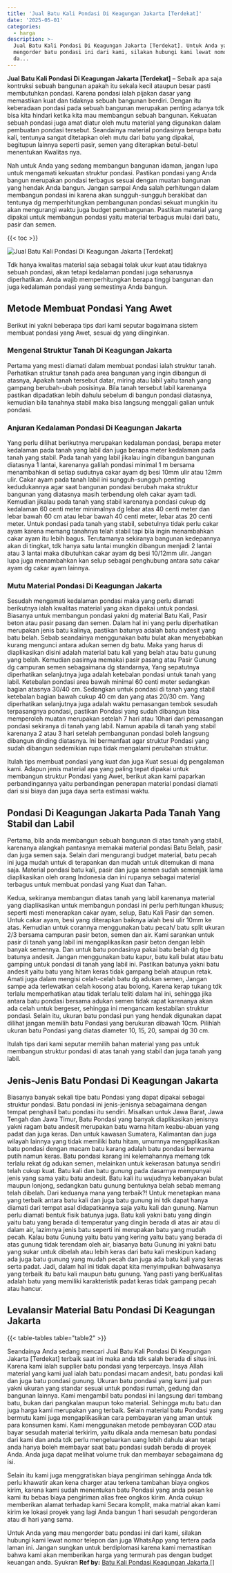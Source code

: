 ```yaml
---
title: 'Jual Batu Kali Pondasi Di Keagungan Jakarta [Terdekat]'
date: '2025-05-01'
categories:
  - harga
description: >-
  Jual Batu Kali Pondasi Di Keagungan Jakarta [Terdekat]. Untuk Anda yang mau
  mengorder batu pondasi ini dari kami, silakan hubungi kami lewat nomor telepon
  da...
---
```


**Jual Batu Kali Pondasi Di Keagungan Jakarta \[Terdekat\]** – Sebaik apa saja kontruksi sebuah bangunan apakah itu sekala kecil ataupun besar pasti membutuhkan pondasi. Karena pondasi ialah pijakan dasar yang memastikan kuat dan tidaknya sebuah bangunan berdiri. Dengan itu keberadaan pondasi pada sebuah bangunan merupakan penting adanya tdk bisa kita hindari ketika kita mau membangun sebuah bangunan. Kekuatan sebuah pondasi juga amat diatur oleh mutu material yang digunakan dalam pembuatan pondasi tersebut. Seandainya material pondasinya berupa batu kali, tentunya sangat ditetapkan oleh mutu dari batu yang dipakai, begitupun lainnya seperti pasir, semen yang diterapkan betul-betul menentukan Kwalitas nya.

Nah untuk Anda yang sedang membangun bangunan idaman, jangan lupa untuk mengamati kekuatan struktur pondasi. Pastikan pondasi yang Anda bangun merupakan pondasi terbagus sesuai dengan muatan bangunan yang hendak Anda bangun. Jangan sampai Anda salah perhitungan dalam membangun pondasi ini karena akan sungguh-sungguh berakibat dan tentunya dg memperhitungkan pembangunan pondasi sekuat mungkin itu akan mengurangi waktu juga budget pembangunan. Pastikan material yang dipakai untuk membangun pondasi yaitu material terbagus mulai dari batu, pasir dan semen.

{{< toc >}}

![Jual Batu Kali Pondasi Di Keagungan Jakarta [Terdekat]](/images/jual-batu-kali-36.png)

Tdk hanya kwalitas material saja sebagai tolak ukur kuat atau tidaknya sebuah pondasi, akan tetapi kedalaman pondasi juga seharusnya diperhatikan. Anda wajib memperhitungkan berapa tinggi bangunan dan juga kedalaman pondasi yang semestinya Anda bangun.

## Metode Membuat Pondasi Yang Awet

Berikut ini yakni beberapa tips dari kami seputar bagaimana sistem membuat pondasi yang Awet, sesuai dg yang diinginkan.

### Mengenal Struktur Tanah Di Keagungan Jakarta

Pertama yang mesti diamati dalam membuat pondasi ialah struktur tanah. Perhatikan struktur tanah pada area bangunan yang ingin dibangun di atasnya, Apakah tanah tersebut datar, miring atau labil yaitu tanah yang gampang berubah-ubah posisinya. Bila tanah tersebut labil karenanya pastikan dipadatkan lebih dahulu sebelum di bangun pondasi diatasnya, kemudian bila tanahnya stabil maka bisa langsung menggali galian untuk pondasi.

### Anjuran Kedalaman Pondasi Di Keagungan Jakarta

Yang perlu dilihat berikutnya merupakan kedalaman pondasi, berapa meter kedalaman pada tanah yang labil dan juga berapa meter kedalaman pada tanah yang stabil. Pada tanah yang labil jikalau ingin dibangun bangunan diatasnya 1 lantai, karenanya galilah pondasi minimal 1 m bersama menambahkan di setiap sudutnya cakar ayam dg besi 10mm ulir atau 12mm ulir. Cakar ayam pada tanah labil ini sungguh-sungguh penting kedudukannya agar saat bangunan pondasi berubah maka struktur bangunan yang diatasnya masih terbendung oleh cakar ayam tadi. Kemudian jikalau pada tanah yang stabil karenanya pondasi cukup dg kedalaman 60 centi meter minimalnya dg lebar atas 40 centi meter dan lebar bawah 60 cm atau lebar bawah 40 centi meter, lebar atas 20 centi meter. Untuk pondasi pada tanah yang stabil, sebetulnya tidak perlu cakar ayam karena memang tanahnya telah stabil tapi bila ingin menambahkan cakar ayam itu lebih bagus. Terutamanya sekiranya bangunan kedepannya akan di tingkat, tdk hanya satu lantai mungkin dibangun menjadi 2 lantai atau 3 lantai maka dibutuhkan cakar ayam dg besi 10/12mm ulir. Jangan lupa juga menambahkan kan selup sebagai penghubung antara satu cakar ayam dg cakar ayam lainnya.

### Mutu Material Pondasi Di Keagungan Jakarta

Sesudah mengamati kedalaman pondasi maka yang perlu diamati berikutnya ialah kwalitas material yang akan dipakai untuk pondasi. Biasanya untuk membangun pondasi yakni dg material Batu Kali, Pasir beton atau pasir pasang dan semen. Dalam hal ini yang perlu diperhatikan merupakan jenis batu kalinya, pastikan batunya adalah batu andesit yang batu belah. Sebab seandainya menggunakan batu bulat akan menyebabkan kurang mengunci antara adukan semen dg batu. Maka yang harus di diaplikasikan disini adalah material batu kali yang belah atau batu gunung yang belah. Kemudian pasirnya memakai pasir pasang atau Pasir Gunung dg campuran semen sebagaimana dg standarnya, Yang sepatutnya diperhatikan selanjutnya juga adalah ketebalan pondasi untuk tanah yang labil. Ketebalan pondasi area bawah minimal 60 centi meter sedangkan bagian atasnya 30/40 cm. Sedangkan untuk pondasi di tanah yang stabil ketebalan bagian bawah cukup 40 cm dan yang atas 20/30 cm. Yang diperhatikan selanjutnya juga adalah waktu pemasangan tembok sesudah terpasangnya pondasi, pastikan Pondasi yang sudah dibangun bisa memperoleh muatan merupakan setelah 7 hari atau 10hari dari pemasangan pondasi sekiranya di tanah yang labil. Namun apabila di tanah yang stabil karenanya 2 atau 3 hari setelah pembangunan pondasi boleh langsung dibangun dinding diatasnya. Ini bermanfaat agar struktur Pondasi yang sudah dibangun sedemikian rupa tidak mengalami perubahan struktur.

Itulah tips membuat pondasi yang kuat dan juga Kuat sesuai dg pengalaman kami. Adapun jenis material apa yang paling tepat dipakai untuk membangun struktur Pondasi yang Awet, berikut akan kami paparkan perbandingannya yaitu perbandingan penerapan material pondasi diamati dari sisi biaya dan juga daya serta estimasi waktu.

## Pondasi Di Keagungan Jakarta Pada Tanah Yang Stabil dan Labil

Pertama, bila anda membangun sebuah bangunan di atas tanah yang stabil, karenanya alangkah pantasnya memakai material pondasi Batu Belah, pasir dan juga semen saja. Selain dari mengurangi budget material, batu pecah ini juga mudah untuk di terapankan dan mudah untuk ditemukan di mana saja. Material pondasi batu kali, pasir dan juga semen sudah semenjak lama diaplikasikan oleh orang Indonesia dan ini rupanya sebagai material terbagus untuk membuat pondasi yang Kuat dan Tahan.

Kedua, sekiranya membangun diatas tanah yang labil karenanya material yang diaplikasikan untuk membangun pondasi ini perlu perhitungan khusus; seperti mesti menerapkan cakar ayam, selup, Batu Kali Pasir dan semen. Untuk cakar ayam, besi yang diterapkan baiknya ialah besi ulir 10mm ke atas. Kemudian untuk corannya menggunakan batu pecah/ batu split ukuran 2/3 bersama campuran pasir beton, semen dan air. Kami sarankan untuk pasir di tanah yang labil ini mengaplikasikan pasir beton dengan lebih banyak semennya. Dan untuk batu pondasinya pakai batu belah dg tipe batunya andesit. Jangan menggunakan batu kapur, batu kali bulat atau batu gamping untuk pondasi di tanah yang labil ini. Pastikan batunya yakni batu andesit yaitu batu yang hitam keras tidak gampang belah ataupun retak. Amati juga dalam mengisi celah-celah batu dg adukan semen, Jangan sampe ada terlewatkan celah kosong atau bolong. Karena kerap tukang tdk terlalu memperhatikan atau tidak terlalu teliti dalam hal ini, sehingga jika antara batu pondasi bersama adukan semen tidak rapat karenanya akan ada celah untuk bergeser, sehingga ini mengancam kestabilan struktur pondasi. Selain itu, ukuran batu pondasi pun yang hendak digunakan dapat dilihat jangan memilih batu Pondasi yang berukuran dibawah 10cm. Pilihlah ukuran batu Pondasi yang diatas diameter 10, 15, 20, sampai dg 30 cm.

Itulah tips dari kami seputar memilih bahan material yang pas untuk membangun struktur pondasi di atas tanah yang stabil dan juga tanah yang labil.

## Jenis-Jenis Batu Pondasi Di Keagungan Jakarta

Biasanya banyak sekali tipe batu Pondasi yang dapat dipakai sebagai struktur pondasi. Batu pondasi ini jenis-jenisnya sebagaimana dengan tempat penghasil batu pondasi itu sendiri. Misalkan untuk Jawa Barat, Jawa Tengah dan Jawa Timur, Batu Pondasi yang banyak diaplikasikan jenisnya yakni ragam batu andesit merupakan batu warna hitam keabu-abuan yang padat dan juga keras. Dan untuk kawasan Sumatera, Kalimantan dan juga wilayah lainnya yang tidak memiliki batu hitam, umumnya mengaplikasikan batu pondasi dengan macam batu karang adalah batu pondasi berwarna putih namun keras. Batu pondasi karang ini kelemahannya memang tdk terlalu rekat dg adukan semen, melainkan untuk kekerasan batunya sendiri telah cukup kuat. Batu kali dan batu gunung pada dasarnya mempunyai jenis yang sama yaitu batu andesit. Batu kali itu wujudnya kebanyakan bulat maupun lonjong, sedangkan batu gunung bentuknya belah sebab memang telah dibelah. Dari keduanya mana yang terbaik?! Untuk menetapkan mana yang terbaik antara batu kali dan juga batu gunung ini tdk dapat hanya diamati dari tempat asal didapatkannya saja yaitu kali dan gunung. Namun perlu diamati bentuk fisik batunya juga. Batu kali yakni batu yang dingin yaitu batu yang berada di temperatur yang dingin berada di atas air atau di dalam air, lazimnya jenis batu seperti ini merupakan batu yang mudah pecah. Kalau batu Gunung yaitu batu yang kering yaitu batu yang berada di atas gunung tidak terendam oleh air, biasanya batu Gunung ini yakni batu yang sukar untuk dibelah atau lebih keras dari batu kali meskipun kadang ada juga batu gunung yang mudah pecah dan juga ada batu kali yang keras serta padat. Jadi, dalam hal ini tidak dapat kita menyimpulkan bahwasanya yang terbaik itu batu kali maupun batu gunung. Yang pasti yang berKualitas adalah batu yang memiliki karakteristik padat keras tidak gampang pecah atau hancur.

## Levalansir Material Batu Pondasi Di Keagungan Jakarta

{{< table-tables table="table2" >}}

Seandainya Anda sedang mencari Jual Batu Kali Pondasi Di Keagungan Jakarta \[Terdekat\] terbaik saat ini maka anda tdk salah berada di situs ini. Karena kami ialah supplier batu pondasi yang terpercaya. Insya Allah material yang kami jual ialah batu pondasi macam andesit, batu pondasi kali dan juga batu pondasi gunung. Ukuran batu pondasi yang kami jual pun yakni ukuran yang standar sesuai untuk pondasi rumah, gedung dan bangunan lainnya. Kami mengambil batu pondasi ini langsung dari tambang batu, bukan dari pangkalan maupun toko material. Sehingga mutu batu dan juga harga kami merupakan yang terbaik. Selain material batu Pondasi yang bermutu kami juga mengaplikasikan cara pembayaran yang aman untuk para konsumen kami. Kami menggunakan metode pembayaran COD atau bayar sesudah material terkirim, yaitu dikala anda memesan batu pondasi dari kami dan anda tdk perlu mengeluarkan uang lebih dahulu akan tetapi anda hanya boleh membayar saat batu pondasi sudah berada di proyek Anda. Anda juga dapat melihat volume truk dan membayar sebagaimana dg isi.

Selain itu kami juga menggratiskan biaya pengiriman sehingga Anda tdk perlu khawatir akan kena charger atau terkena tambahan biaya ongkos kirim, karena kami sudah menentukan batu Pondasi yang anda pesan ke kami itu bebas biaya pengiriman alias free ongkos kirim. Anda cukup memberikan alamat terhadap kami Secara komplit, maka matrial akan kami kirim ke lokasi proyek yang lagi Anda bangun 1 hari sesudah pengorderan atau di hari yang sama.

Untuk Anda yang mau mengorder batu pondasi ini dari kami, silakan hubungi kami lewat nomor telepon dan juga WhatsApp yang tertera pada laman ini. Jangan sungkan untuk berdiplomasi karena kami memastikan bahwa kami akan memberikan harga yang termurah pas dengan budget keuangan anda. Syukran
**Ref by:** [Batu Kali Pondasi Keagungan Jakarta []](https://id.wikipedia.org/wiki/Batu)
